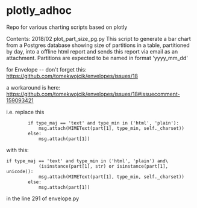 # plotly_adhoc
Repo for various charting scripts based on plotly

Contents: 
2018/02 plot_part_size_pg.py This script to generate a bar chart from a Postgres database showing size of partitions in a table,
        partitioned by day, into a offline html report and sends this report via email as an attachment.
        Partitions are expected to be named in format 'yyyy_mm_dd'

for Envelope -- don't forget this:
https://github.com/tomekwojcik/envelopes/issues/18

a workaround is here:
https://github.com/tomekwojcik/envelopes/issues/18#issuecomment-159093421

i.e. replace this
```
        if type_maj == 'text' and type_min in ('html', 'plain'):
            msg.attach(MIMEText(part[1], type_min, self._charset))
        else:
            msg.attach(part[1])
```

with this:

```
if type_maj == 'text' and type_min in ('html', 'plain') and\
            (isinstance(part[1], str) or isinstance(part[1], unicode)):
            msg.attach(MIMEText(part[1], type_min, self._charset))
        else:
            msg.attach(part[1])
```

in the line 291 of envelope.py 
